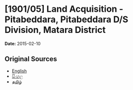 # [1901/05] Land Acquisition - Pitabeddara, Pitabeddara D/S Division, Matara District

**Date:** 2015-02-10

## Original Sources

- [English](https://documents.gov.lk/view/extra-gazettes/2015/2/1901-05_E.pdf)
- [සිංහල](https://documents.gov.lk/view/extra-gazettes/2015/2/1901-05_S.pdf)
- [தமிழ்](https://documents.gov.lk/view/extra-gazettes/2015/2/1901-05_T.pdf)
